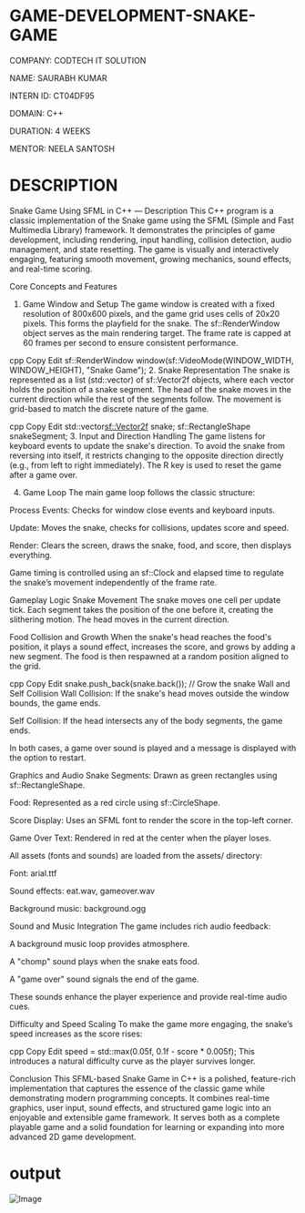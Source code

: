 # GAME-DEVELOPMENT-SNAKE-GAME

COMPANY: CODTECH IT SOLUTION

NAME: SAURABH KUMAR

INTERN ID: CT04DF95

DOMAIN: C++

DURATION: 4 WEEKS

MENTOR: NEELA SANTOSH

# DESCRIPTION

Snake Game Using SFML in C++ — Description
This C++ program is a classic implementation of the Snake game using the SFML (Simple and Fast Multimedia Library) framework. It demonstrates the principles of game development, including rendering, input handling, collision detection, audio management, and state resetting. The game is visually and interactively engaging, featuring smooth movement, growing mechanics, sound effects, and real-time scoring.

Core Concepts and Features
1. Game Window and Setup
The game window is created with a fixed resolution of 800x600 pixels, and the game grid uses cells of 20x20 pixels. This forms the playfield for the snake. The sf::RenderWindow object serves as the main rendering target. The frame rate is capped at 60 frames per second to ensure consistent performance.

cpp
Copy
Edit
sf::RenderWindow window(sf::VideoMode(WINDOW_WIDTH, WINDOW_HEIGHT), "Snake Game");
2. Snake Representation
The snake is represented as a list (std::vector) of sf::Vector2f objects, where each vector holds the position of a snake segment. The head of the snake moves in the current direction while the rest of the segments follow. The movement is grid-based to match the discrete nature of the game.

cpp
Copy
Edit
std::vector<sf::Vector2f> snake;
sf::RectangleShape snakeSegment;
3. Input and Direction Handling
The game listens for keyboard events to update the snake's direction. To avoid the snake from reversing into itself, it restricts changing to the opposite direction directly (e.g., from left to right immediately). The R key is used to reset the game after a game over.

4. Game Loop
The main game loop follows the classic structure:

Process Events: Checks for window close events and keyboard inputs.

Update: Moves the snake, checks for collisions, updates score and speed.

Render: Clears the screen, draws the snake, food, and score, then displays everything.

Game timing is controlled using an sf::Clock and elapsed time to regulate the snake’s movement independently of the frame rate.

Gameplay Logic
Snake Movement
The snake moves one cell per update tick. Each segment takes the position of the one before it, creating the slithering motion. The head moves in the current direction.

Food Collision and Growth
When the snake's head reaches the food's position, it plays a sound effect, increases the score, and grows by adding a new segment. The food is then respawned at a random position aligned to the grid.

cpp
Copy
Edit
snake.push_back(snake.back()); // Grow the snake
Wall and Self Collision
Wall Collision: If the snake's head moves outside the window bounds, the game ends.

Self Collision: If the head intersects any of the body segments, the game ends.

In both cases, a game over sound is played and a message is displayed with the option to restart.

Graphics and Audio
Snake Segments: Drawn as green rectangles using sf::RectangleShape.

Food: Represented as a red circle using sf::CircleShape.

Score Display: Uses an SFML font to render the score in the top-left corner.

Game Over Text: Rendered in red at the center when the player loses.

All assets (fonts and sounds) are loaded from the assets/ directory:

Font: arial.ttf

Sound effects: eat.wav, gameover.wav

Background music: background.ogg

Sound and Music Integration
The game includes rich audio feedback:

A background music loop provides atmosphere.

A "chomp" sound plays when the snake eats food.

A "game over" sound signals the end of the game.

These sounds enhance the player experience and provide real-time audio cues.

Difficulty and Speed Scaling
To make the game more engaging, the snake’s speed increases as the score rises:

cpp
Copy
Edit
speed = std::max(0.05f, 0.1f - score * 0.005f);
This introduces a natural difficulty curve as the player survives longer.

Conclusion
This SFML-based Snake Game in C++ is a polished, feature-rich implementation that captures the essence of the classic game while demonstrating modern programming concepts. It combines real-time graphics, user input, sound effects, and structured game logic into an enjoyable and extensible game framework. It serves both as a complete playable game and a solid foundation for learning or expanding into more advanced 2D game development.

# output
![Image](https://github.com/user-attachments/assets/e168bf3c-c91c-4c3b-96bf-49d7cebadc82)
